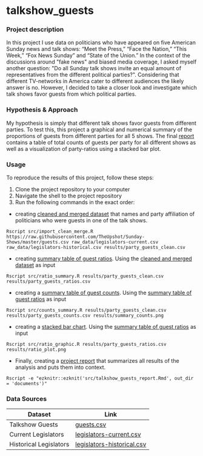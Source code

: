# talkshow_guests

### Project description

In this project I use data on politicians who have appeared on five American Sunday news and talk shows: “Meet the Press,” “Face the Nation,” “This Week,” “Fox News Sunday” and “State of the Union.” In the context of the discussions around "fake news" and biased media coverage, I asked myself another question: "Do all Sunday talk shows invite an equal amount of representatives from the different political parties?". Considering that different TV-networks in America cater to different audiences the likely answer is no. However, I decided to take a closer look and investigate which talk shows favor guests from which political parties.



### Hypothesis & Approach

My hypothesis is simply that different talk shows favor guests from different parties. To test this, this project a graphical and numerical summary of the proportions of guests from different parties for all 5 shows. The final [report](documents/talkshow_guests_report.md) contains a table of total counts of guests per party for all different shows as well as a visualization of party-ratios using a stacked bar plot.

### Usage

To reproduce the results of this project, follow these steps:

1. Clone the project repository to your computer
2. Navigate the shell to the project repository
3. Run the following commands in the exact order:

 *   creating  [cleaned and merged dataset](results/party_guests_clean.csv) that names and party affiliation of politicians who were guests in one of the talk shows.
 ```
 Rscript src/import_clean_merge.R https://raw.githubusercontent.com/TheUpshot/Sunday-Shows/master/guests.csv raw_data/legislators-current.csv raw_data/legislators-historical.csv results/party_guests_clean.csv
 ```
 * creating [summary table of guest         ratios](results/party_guests_ratios.csv). Using the [cleaned and merged dataset](results/party_guests_clean.csv) as input
 ```
 Rscript src/ratio_summary.R results/party_guests_clean.csv results/party_guests_ratios.csv
 ```
  * creating a [summary table of guest counts](results/party_guests_counts.csv).  Using the [summary table of guest ratios](results/party_guests_ratios.csv) as input
  ```
  Rscript src/counts_summary.R results/party_guests_clean.csv results/party_guests_counts.csv results/summary_counts.png
  ```
   *  creating a [stacked bar chart](results/ratio_plot.png). Using the [summary table of guest ratios](results/party_guests_ratios.csv) as input
   ```
   Rscript src/ratio_graphic.R results/party_guests_ratios.csv results/ratio_plot.png
   ```
   * Finally, creating a [project report](documents/talkshow_guests_report.md) that summarizes all results of the analysis and puts them into context.
   ```
   Rscript -e "ezknitr::ezknit('src/talkshow_guests_report.Rmd', out_dir = 'documents')"
   ```


### Data Sources

|Dataset|Link|
|---|---|
|Talkshow Guests|[guests.csv](https://github.com/TheUpshot/Sunday-Shows)|
|Current Legislators|[legislators-current.csv](https://github.com/unitedstates/congress-legislators)|
|Historical Legislators|[legislators-historical.csv](https://github.com/unitedstates/congress-legislators)|
